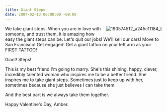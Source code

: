 ```yaml
---
title: Giant Steps
date: 2007-02-13 00:00:00 -08:00
---
```


<p><img border="0" src="http://torrez.typepad.com/photos/uncategorized/190574512_a245c11184_t.jpg" title="190574512_a245c11184_t" alt="190574512_a245c11184_t" style="margin: 0px 0px 5px 5px; float: right;" />

We take giant steps. When you are in love with someone, and trust them, it is amazing how easy the giant steps can be. Let's quit our jobs! We'll sell our cars! Move to San Francisco! Get engaged! Get a giant tattoo on your left arm as your FIRST TATTOO!
</p>
<p>
Giant! Steps!
</p>
<p>
This is my best friend I'm going to marry. She's this shining, happy, clever, incredibly talented woman who inspires me to be a better friend. She inspires me to take giant steps. Sometimes just to keep up with her, sometimes because she just believes I can take them.
</p>
<p>
And the best part is we always take them together.</p>

<p>Happy Valentine's Day, Amber.</p>
